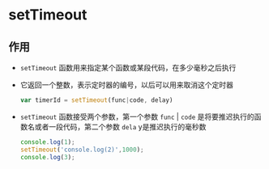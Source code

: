 # setTimeout

## 作用

+ `setTimeout` 函数用来指定某个函数或某段代码，在多少毫秒之后执行

+ 它返回一个整数，表示定时器的编号，以后可以用来取消这个定时器

  ```js
  var timerId = setTimeout(func|code, delay)
  ```

+ `setTimeout` 函数接受两个参数，第一个参数 `func` | `code` 是将要推迟执行的函数名或者一段代码，第二个参数 `dela` y是推迟执行的毫秒数

  ```js
  console.log(1);
  setTimeout('console.log(2)',1000);
  console.log(3);
  ```
